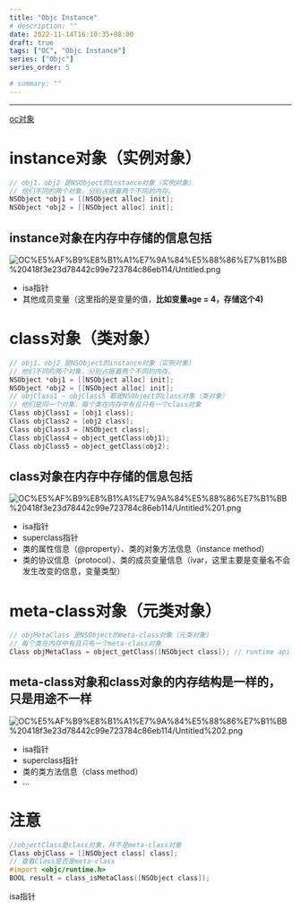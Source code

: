 ```yaml
---
title: "Objc Instance"
# description: ""
date: 2022-11-14T16:10:35+08:00
draft: true
tags: ["OC", "Objc Instance"]
series: ["Objc"]
series_order: 5

# summary: ""
---
```



---

[oc对象](OC%E5%AF%B9%E8%B1%A1%E7%9A%84%E5%88%86%E7%B1%BB%20418f3e23d78442c99e723784c86eb114/oc%E5%AF%B9%E8%B1%A1%207198b5cb8fca4a4a92a2ca411309a78e.csv)

# instance对象（实例对象）

```objectivec
// obj1，obj2 是NSObject的instance对象（实例对象）
// 他们不同的两个对象，分别占据着两个不同的内存。
NSObject *obj1 = [[NSObject alloc] init];
NSObject *obj2 = [[NSObject alloc] init];
```

## instance对象在内存中存储的信息包括

![OC%E5%AF%B9%E8%B1%A1%E7%9A%84%E5%88%86%E7%B1%BB%20418f3e23d78442c99e723784c86eb114/Untitled.png](OC%E5%AF%B9%E8%B1%A1%E7%9A%84%E5%88%86%E7%B1%BB%20418f3e23d78442c99e723784c86eb114/Untitled.png)

- isa指针
- 其他成员变量（这里指的是变量的值，**比如变量age = 4，存储这个4)**

# class对象（类对象）

```objectivec
// obj1，obj2 是NSObject的instance对象（实例对象）
// 他们不同的两个对象，分别占据着两个不同的内存。
NSObject *obj1 = [[NSObject alloc] init];
NSObject *obj2 = [[NSObject alloc] init];
// objClass1 ~ objClass5 都是NSObject的class对象（类对象）
// 他们是同一个对象，每个类在内存中有且只有一个class对象
Class objClass1 = [obj1 class];
Class objClass2 = [obj2 class];
Class objClass3 = [NSObject class];
Class objClass4 = object_getClass(obj1);
Class objClass5 = object_getClass(obj2);
```

## class对象在内存中存储的信息包括

![OC%E5%AF%B9%E8%B1%A1%E7%9A%84%E5%88%86%E7%B1%BB%20418f3e23d78442c99e723784c86eb114/Untitled%201.png](OC%E5%AF%B9%E8%B1%A1%E7%9A%84%E5%88%86%E7%B1%BB%20418f3e23d78442c99e723784c86eb114/Untitled%201.png)

- isa指针
- superclass指针
- 类的属性信息（@property）、类的对象方法信息（instance method）
- 类的协议信息（protocol）、类的成员变量信息（ivar，这里主要是变量名不会发生改变的信息，变量类型）

# meta-class对象（元类对象）

```objectivec
// objMetaClass 是NSObject的meta-class对象（元类对象）
// 每个类在内存中有且只有一个meta-class对象
Class objMetaClass = object_getClass([NSObject class]); // runtime api
```

## meta-class对象和class对象的内存结构是一样的，只是用途不一样

![OC%E5%AF%B9%E8%B1%A1%E7%9A%84%E5%88%86%E7%B1%BB%20418f3e23d78442c99e723784c86eb114/Untitled%202.png](OC%E5%AF%B9%E8%B1%A1%E7%9A%84%E5%88%86%E7%B1%BB%20418f3e23d78442c99e723784c86eb114/Untitled%202.png)

- isa指针
- superclass指针
- 类的类方法信息（class method）
- ...

# 注意

```objectivec
//objectClass是class对象，并不是meta-class对象
Class objClass = [[NSObject class] class];
// 查看Class是否是meta-class
#import <objc/runtime.h>
BOOL result = class_isMetaClass([NSObject class]);
```

isa指针